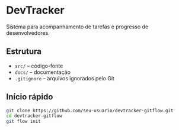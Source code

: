 # DevTracker

Sistema para acompanhamento de tarefas e progresso de desenvolvedores.

## Estrutura

- `src/` – código-fonte
- `docs/` – documentação
- `.gitignore` – arquivos ignorados pelo Git

## Início rápido

```bash
git clone https://github.com/seu-usuario/devtracker-gitflow.git
cd devtracker-gitflow
git flow init
